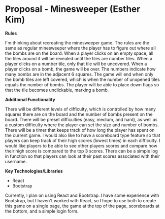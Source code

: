 # Proposal - Minesweeper (Esther Kim)

**Rules**

I'm thinking about recreating the minesweeper game. The rules are the same as regular minesweeper where the player has to figure out where all the bombs are on the board. When a player clicks on an empty space, all the tiles around it will be revealed until the tiles are number tiles. When a player clicks on a number tile, only that tile will be uncovered. When a player clicks on a bomb, the game will be over. The numbers indicate how many bombs are in the adjacent 6 squares. The game will end when only the bomb tiles are left covered, which is when the number of unopened tiles equals the number of bombs. The player will be able to place down flags so that the tile becomes unclickable, marking a bomb.

**Additional Functionality**

There will be different levels of difficulty, which is controlled by how many squares there are on the board and the number of bombs present on the board. There will be preset difficulties (easy, medium, and hard), as well as a custom difficulty where the player can set the size and number of bombs. There will be a timer that keeps track of how long the player has spent on the current game. I would also like to have a scoreboard type feature so that players can keep track of their high scores (lowest times) in each difficulty. I would like players to be able to see other players scores and compare how their high score is compared to the top 3 scores. There can be a simple log in function so that players can look at their past scores associated with their username.

**Key Technologies/Libraries**
- React
- Bootstrap

Currently, I plan on using React and Bootstrap. I have some experience with Bootstrap, but I haven't worked with React, so I hope to use both to create this game on a single page, the game at the top of the page, scoreboards at the bottom, and a simple login form.
